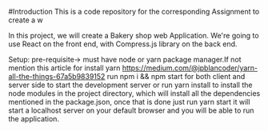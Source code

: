 #Introduction
This is a code repository for the corresponding Assignment to create a w

In this project, we will create a Bakery shop web Application. We're going to use React on the front end, with Compress.js library on the back end.



Setup:
pre-requisite-> must have node or yarn package manager.If not mention this article for install yarn https://medium.com/@jpblancoder/yarn-all-the-things-67a5b9839152
run npm i && npm start for both client and server side to start the development server
or run yarn install to install the node modules in the project directory, which will install all the dependencies mentioned in the package.json,
once that is done just run yarn start it will start a localhost server on your default browser and you will be able to run the application.
